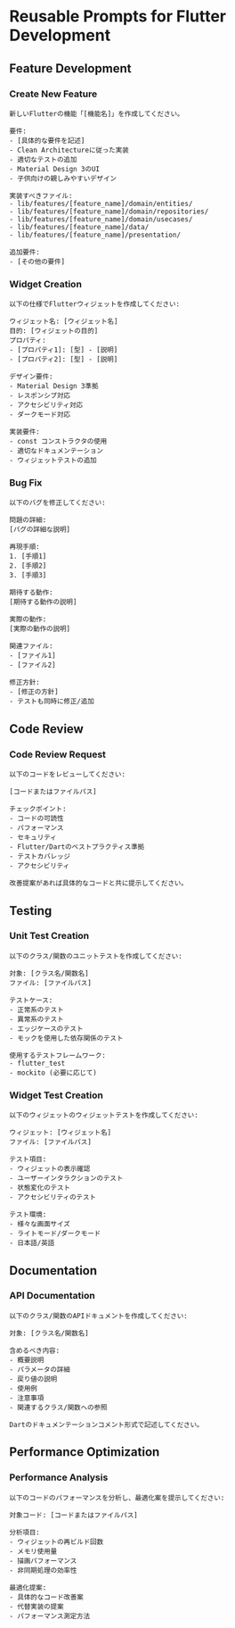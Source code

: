 # Reusable Prompts for Flutter Development

## Feature Development

### Create New Feature
```
新しいFlutterの機能「[機能名]」を作成してください。

要件:
- [具体的な要件を記述]
- Clean Architectureに従った実装
- 適切なテストの追加
- Material Design 3のUI
- 子供向けの親しみやすいデザイン

実装すべきファイル:
- lib/features/[feature_name]/domain/entities/
- lib/features/[feature_name]/domain/repositories/
- lib/features/[feature_name]/domain/usecases/
- lib/features/[feature_name]/data/
- lib/features/[feature_name]/presentation/

追加要件:
- [その他の要件]
```

### Widget Creation
```
以下の仕様でFlutterウィジェットを作成してください:

ウィジェット名: [ウィジェット名]
目的: [ウィジェットの目的]
プロパティ:
- [プロパティ1]: [型] - [説明]
- [プロパティ2]: [型] - [説明]

デザイン要件:
- Material Design 3準拠
- レスポンシブ対応
- アクセシビリティ対応
- ダークモード対応

実装要件:
- const コンストラクタの使用
- 適切なドキュメンテーション
- ウィジェットテストの追加
```

### Bug Fix
```
以下のバグを修正してください:

問題の詳細:
[バグの詳細な説明]

再現手順:
1. [手順1]
2. [手順2]
3. [手順3]

期待する動作:
[期待する動作の説明]

実際の動作:
[実際の動作の説明]

関連ファイル:
- [ファイル1]
- [ファイル2]

修正方針:
- [修正の方針]
- テストも同時に修正/追加
```

## Code Review

### Code Review Request
```
以下のコードをレビューしてください:

[コードまたはファイルパス]

チェックポイント:
- コードの可読性
- パフォーマンス
- セキュリティ
- Flutter/Dartのベストプラクティス準拠
- テストカバレッジ
- アクセシビリティ

改善提案があれば具体的なコードと共に提示してください。
```

## Testing

### Unit Test Creation
```
以下のクラス/関数のユニットテストを作成してください:

対象: [クラス名/関数名]
ファイル: [ファイルパス]

テストケース:
- 正常系のテスト
- 異常系のテスト
- エッジケースのテスト
- モックを使用した依存関係のテスト

使用するテストフレームワーク:
- flutter_test
- mockito (必要に応じて)
```

### Widget Test Creation
```
以下のウィジェットのウィジェットテストを作成してください:

ウィジェット: [ウィジェット名]
ファイル: [ファイルパス]

テスト項目:
- ウィジェットの表示確認
- ユーザーインタラクションのテスト
- 状態変化のテスト
- アクセシビリティのテスト

テスト環境:
- 様々な画面サイズ
- ライトモード/ダークモード
- 日本語/英語
```

## Documentation

### API Documentation
```
以下のクラス/関数のAPIドキュメントを作成してください:

対象: [クラス名/関数名]

含めるべき内容:
- 概要説明
- パラメータの詳細
- 戻り値の説明
- 使用例
- 注意事項
- 関連するクラス/関数への参照

Dartのドキュメンテーションコメント形式で記述してください。
```

## Performance Optimization

### Performance Analysis
```
以下のコードのパフォーマンスを分析し、最適化案を提示してください:

対象コード: [コードまたはファイルパス]

分析項目:
- ウィジェットの再ビルド回数
- メモリ使用量
- 描画パフォーマンス
- 非同期処理の効率性

最適化提案:
- 具体的なコード改善案
- 代替実装の提案
- パフォーマンス測定方法
```